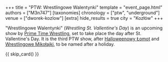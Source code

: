 +++
title = "PTW: Wrestlingowe Walentynki"
template = "event_page.html"
authors = ["M3n747"]
[taxonomies]
chronology = ["ptw", "underground"]
venue = ["dworek-kozlow"]
[extra]
hide_results = true
city = "Kozłów"
+++

"Wrestlingowe Walentynki" (_Wrestling St. Vallentine's Day_) is an upcoming show by [Prime Time Wrestling](@/o/ptw.md), set to take place the day after St. Vallentine's Day. It is the third PTW show, after [Halloweenowy Łomot](@/e/ptw/2024-10-19-ptw-underground-23.md) and [Wrestlingowe Mikołajki](@/e/ptw/2024-12-07-ptw-underground-25.md), to be named after a holiday.

{{ skip_card() }}
